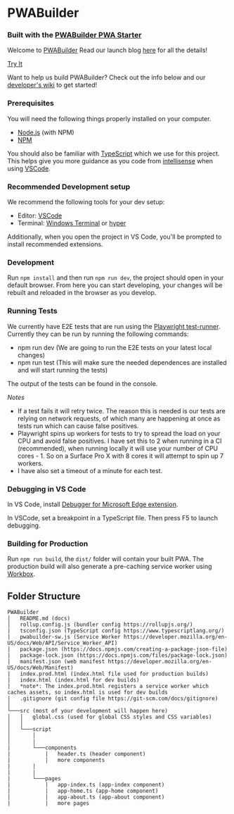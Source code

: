 # PWABuilder

### Built with the [PWABuilder PWA Starter](https://github.com/pwa-builder/pwa-starter)

Welcome to [PWABuilder](https://www.pwabuilder.com/) Read our launch blog [here](https://blog.pwabuilder.com/posts/introducing-the-brand-new-pwa-builder/) for all the details! 

[Try It](https://www.pwabuilder.com)

Want to help us build PWABuilder? Check out the info below and our [developer's wiki](https://github.com/pwa-builder/PWABuilder/wiki) to get started!

### Prerequisites

You will need the following things properly installed on your computer.

* [Node.js](http://nodejs.org/) (with NPM)
* [NPM](https://www.npmjs.com/get-npm)

You should also be familiar with [TypeScript](https://www.typescriptlang.org/) which we use for this project. This helps give you more guidance as you code from [intellisense](https://code.visualstudio.com/docs/editor/intellisense) when using [VSCode](https://code.visualstudio.com/).

### Recommended Development setup

We recommend the following tools for your dev setup:

* Editor: [VSCode](https://code.visualstudio.com/)
* Terminal: [Windows Terminal](https://www.microsoft.com/en-us/p/windows-terminal-preview/9n0dx20hk701?activetab=pivot:overviewtab) or [hyper](https://hyper.is/)

Additionally, when you open the project in VS Code, you'll be prompted to install recommended extensions.

### Development

Run `npm install` and then run `npm run dev`, the project should open in your default browser. From here you can start developing, your changes will be rebuilt and reloaded in the browser as you develop.

### Running Tests
We currently have E2E tests that are run using the [Playwright test-runner](https://playwright.dev/docs/test-intro).
Currently they can be run by running the following commands:
- npm run dev (We are going to run the E2E tests on your latest local changes)
- npm run test (This will make sure the needed dependences are installed and will start running the tests)

The output of the tests can be found in the console.

*Notes*
- If a test fails it will retry twice. The reason this is needed is our tests are relying on network requests, of which many are happening at once as tests run which can cause false positives.
- Playwright spins up workers for tests to try to spread the load on your CPU and avoid false positives. I have set this to 2 when running in a CI (recommended), when running locally it will use your number of CPU cores - 1. So on a Surface Pro X with 8 cores it will attempt to spin up 7 workers.
- I have also set a timeout of a minute for each test.

### Debugging in VS Code

In VS Code, install [Debugger for Microsoft Edge extension](https://marketplace.visualstudio.com/items?itemName=msjsdiag.debugger-for-edge).

In VSCode, set a breakpoint in a TypeScript file. Then press F5 to launch debugging.

### Building for Production

Run `npm run build`, the `dist/` folder will contain your built PWA. The production build will also generate a pre-caching service worker using [Workbox](https://developers.google.com/web/tools/workbox/modules/workbox-precaching).


## Folder Structure

```
PWABuilder
│   README.md (docs)
│   rollup.config.js (bundler config https://rollupjs.org/)
|   tsconfig.json (TypeScript config https://www.typescriptlang.org/)
|   pwabuilder-sw.js (Service Worker https://developer.mozilla.org/en-US/docs/Web/API/Service_Worker_API)
|   package.json (https://docs.npmjs.com/creating-a-package-json-file)
|   package-lock.json (https://docs.npmjs.com/files/package-lock.json)
|   manifest.json (web manifest https://developer.mozilla.org/en-US/docs/Web/Manifest)
|   index.prod.html (index.html file used for production builds)
|   index.html (index.html for dev builds)
|   *note*: The index.prod.html registers a service worker which caches assets, so index.html is used for dev builds
|   .gitignore (git config file https://git-scm.com/docs/gitignore)
│
└───src (most of your development will happen here)
│   │   global.css (used for global CSS styles and CSS variables)
│   │
│   └───script
│       │
│       |
|       └───components
|           |   header.ts (header component)
|           |   more components
|       |
|       |
|       └───pages
|           |   app-index.ts (app-index component)
|           |   app-home.ts (app-home component)
|           |   app-about.ts (app-about component)
|           |   more pages
```
